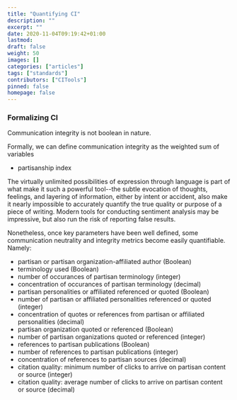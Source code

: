 ```yaml
---
title: "Quantifying CI"
description: ""
excerpt: ""
date: 2020-11-04T09:19:42+01:00
lastmod: 
draft: false
weight: 50
images: []
categories: ["articles"]
tags: ["standards"]
contributors: ["CITools"]
pinned: false
homepage: false
---
```


### Formalizing CI
Communication integrity is not boolean in nature.

Formally, we can define communication integrity as the weighted sum of variables 

* partisanship index

The virtually unlimited possibilities of expression through language is part of what make it such a powerful tool--the subtle evocation of thoughts, feelings, and layering of information, either by intent or accident, also make it nearly impossible to accurately quantify the true quality or purpose of a piece of writing. Modern tools for conducting sentiment analysis may be impressive, but also run the risk of reporting false results.

Nonetheless, once key parameters have been well defined, some communication neutrality and integrity metrics become easily quantifiable. Namely:

- partisan or partisan organization-affiliated author (Boolean)
- terminology used (Boolean)
- number of occurances of partisan terminology (integer)
- concentration of occurances of partisan terminology (decimal)
- partisan personalities or affiliated referenced or quoted (Boolean)
- number of partisan or affiliated personalities referenced or quoted (integer)
- concentration of quotes or references from partisan or affiliated personalities (decimal)
- partisan organization quoted or referenced (Boolean)
- number of partisan organizations quoted or referenced (integer)
- references to partisan publications (Boolean)
- number of references to partisan publications (integer)
- concentration of references to partisan sources (decimal)
- citation quality: minimum number of clicks to arrive on partisan content or source (integer)
- citation quality: average number of clicks to arrive on partisan content or source (decimal)

